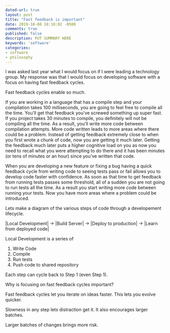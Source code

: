 ```yaml
---
dated-url: true
layout: post
title: "Fast feedback is important"
date: 2019-10-08 18:10:02 -0500
comments: true
published: false
description: PUT SUMMARY HERE
keywords: 'software'
categories:
- software
- philosophy
---
```


I was asked last year what I would focus on if I were leading a technology group.
My response was that I would focus on developing software with a focus on having fast feedback cycles.

Fast feedback cycles enable so much.

If you are working in a language that has a compile step and your compilation takes 100 milliseconds, you are going to feel free to compile all the time.
You'll get that feedback you've screwed something up super fast.
If you project takes 30 minutes to compile, you definitely will not be compiling all the time.
As a result, you'll write more code between compilation attempts.
More code written leads to more areas where there could be a problem.
Instead of getting feedback extremely close to when you first wrote a chunk of code, now you are getting it much later.
Getting the feedback much later puts a higher cognitive load on you as now you need to recall what you were attempting to do there and it has been minutes (or tens of minutes or an hour) since you've written that code.

When you are developing a new feature or fixing a bug having a quick feedback cycle from writing code to seeing tests pass or fail allows you to develop code faster with confidence.
As soon as that time to get feedback from running tests passes some threshold, all of a sudden you are not going to run tests all the time.
As a result you start writing more code between running your tests.
Now you have more areas where a problem could be introduced.

Lets make a diagram of the various steps of code through a developement lifecycle.

|Local Development| -> |Build Server| -> |Deploy to production| -> |Learn from deployed code|

Local Development is a series of

1) Write Code
2) Compile
3) Run tests
4) Push code to shared repository

Each step can cycle back to Step 1 (even Step 1).

Why is focusing on fast feedback cycles important?

Fast feedback cycles let you iterate on ideas faster.
This lets you evolve quicker.

Slowness in any step lets distraction get it.
It also encourages larger batches.

Larger batches of changes brings more risk.